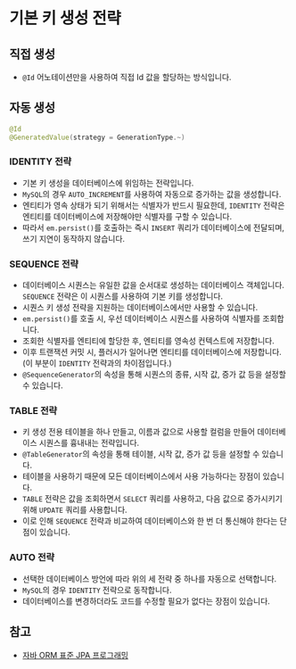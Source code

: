 # 기본 키 생성 전략

## 직접 생성

- `@Id` 어노테이션만을 사용하여 직접 Id 값을 할당하는 방식입니다.

## 자동 생성

```java
@Id
@GeneratedValue(strategy = GenerationType.~)
```

### IDENTITY 전략

- 기본 키 생성을 데이터베이스에 위임하는 전략입니다.
- `MySQL`의 경우 `AUTO_INCREMENT`를 사용하여 자동으로 증가하는 값을 생성합니다.
- 엔티티가 영속 상태가 되기 위해서는 식별자가 반드시 필요한데, `IDENTITY` 전략은 엔티티를 데이터베이스에 저장해야만 식별자를 구할 수 있습니다.
- 따라서 `em.persist()`를 호출하는 즉시 `INSERT` 쿼리가 데이터베이스에 전달되며, 쓰기 지연이 동작하지 않습니다.

### SEQUENCE 전략

- 데이터베이스 시퀀스는 유일한 값을 순서대로 생성하는 데이터베이스 객체입니다. `SEQUENCE` 전략은 이 시퀀스를 사용하여 기본 키를 생성합니다.
- 시퀀스 키 생성 전략을 지원하는 데이터베이스에서만 사용할 수 있습니다.
- `em.persist()`를 호출 시, 우선 데이터베이스 시퀀스를 사용하여 식별자를 조회합니다.
- 조회한 식별자를 엔티티에 할당한 후, 엔티티를 영속성 컨텍스트에 저장합니다.
- 이후 트랜잭션 커밋 시, 플러시가 일어나면 엔티티를 데이터베이스에 저장합니다. (이 부분이 `IDENTITY` 전략과의 차이점입니다.)
- `@SequenceGenerator`의 속성을 통해 시퀀스의 종류, 시작 값, 증가 값 등을 설정할 수 있습니다.

### TABLE 전략

- 키 생성 전용 테이블을 하나 만들고, 이름과 값으로 사용할 컬럼을 만들어 데이터베이스 시퀀스를 흉내내는 전략입니다.
- `@TableGenerator`의 속성을 통해 테이블, 시작 값, 증가 값 등을 설정할 수 있습니다.
- 테이블을 사용하기 때문에 모든 데이터베이스에서 사용 가능하다는 장점이 있습니다.
- `TABLE` 전략은 값을 조회하면서 `SELECT` 쿼리를 사용하고, 다음 값으로 증가시키기 위해 `UPDATE` 쿼리를 사용합니다.
- 이로 인해 `SEQUENCE` 전략과 비교하여 데이터베이스와 한 번 더 통신해야 한다는 단점이 있습니다.

### AUTO 전략

- 선택한 데이터베이스 방언에 따라 위의 세 전략 중 하나를 자동으로 선택합니다.
- `MySQL`의 경우 `IDENTITY` 전략으로 동작합니다.
- 데이터베이스를 변경하더라도 코드를 수정할 필요가 없다는 장점이 있습니다.

## 참고

- [자바 ORM 표준 JPA 프로그래밍](https://www.yes24.com/product/goods/19040233)